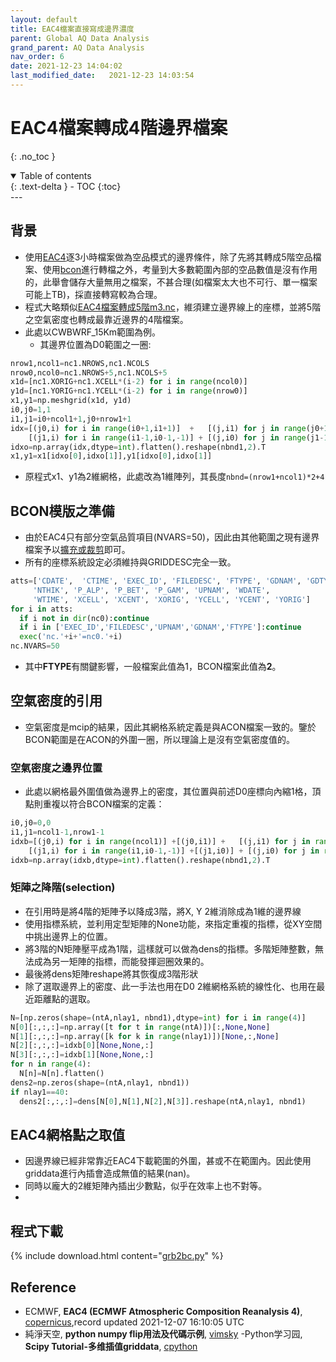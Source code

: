```yaml
---
layout: default
title: EAC4檔案直接寫成邊界濃度
parent: Global AQ Data Analysis
grand_parent: AQ Data Analysis
nav_order: 6
date: 2021-12-23 14:04:02
last_modified_date:   2021-12-23 14:03:54
---
```


# EAC4檔案轉成4階邊界檔案
{: .no_toc }

<details open markdown="block">
  <summary>
    Table of contents
  </summary>
  {: .text-delta }
- TOC
{:toc}
</details>
---


## 背景
- 使用[EAC4](https://ads.atmosphere.copernicus.eu/cdsapp#!/dataset/cams-global-reanalysis-eac4?tab=overview)逐3小時檔案做為空品模式的邊界條件，除了先將其轉成5階空品檔案、使用[bcon](https://sinotec2.github.io/Focus-on-Air-Quality/GridModels/BCON/run_bconMM_RR_DM/)進行轉檔之外，考量到大多數範圍內部的空品數值是沒有作用的，此舉會儲存大量無用之檔案，不甚合理(如檔案太大也不可行、單一檔案可能上TB)，採直接轉寫較為合理。
- 程式大略類似[EAC4檔案轉成5階m3.nc](https://sinotec2.github.io/Focus-on-Air-Quality/AQana/GAQuality/ECMWF/grb2D1m3/)，維須建立邊界線上的座標，並將5階之空氣密度也轉成最靠近邊界的4階檔案。
- 此處以CWBWRF_15Km範圍為例。
  - 其邊界位置為D0範圍之一圈:

```python
nrow1,ncol1=nc1.NROWS,nc1.NCOLS
nrow0,ncol0=nc1.NROWS+5,nc1.NCOLS+5
x1d=[nc1.XORIG+nc1.XCELL*(i-2) for i in range(ncol0)]
y1d=[nc1.YORIG+nc1.YCELL*(i-2) for i in range(nrow0)]
x1,y1=np.meshgrid(x1d, y1d)
i0,j0=1,1
i1,j1=i0+ncol1+1,j0+nrow1+1
idx=[(j0,i) for i in range(i0+1,i1+1)]  +   [(j,i1) for j in range(j0+1,j1+1)] + \
    [(j1,i) for i in range(i1-1,i0-1,-1)] + [(j,i0) for j in range(j1-1,j0-1,-1)]
idxo=np.array(idx,dtype=int).flatten().reshape(nbnd1,2).T
x1,y1=x1[idxo[0],idxo[1]],y1[idxo[0],idxo[1]]
```
- 原程式x1、y1為2維網格，此處改為1維陣列，其長度`nbnd=(nrow1+ncol1)*2+4`

## BCON模版之準備
- 由於EAC4只有部分空氣品質項目(NVARS=50)，因此由其他範圍之現有邊界檔案予以[擴充或裁剪](https://sinotec2.github.io/Focus-on-Air-Quality/utilities/netCDF/ncks/)即可。
- 所有的座標系統設定必須維持與GRIDDESC完全一致。

```python
atts=['CDATE',  'CTIME', 'EXEC_ID', 'FILEDESC', 'FTYPE', 'GDNAM', 'GDTYP', 'HISTORY', 'IOAPI_VERSION', 'NCO', 'NCOLS',  'NROWS',
     'NTHIK', 'P_ALP', 'P_BET', 'P_GAM', 'UPNAM', 'WDATE',
     'WTIME', 'XCELL', 'XCENT', 'XORIG', 'YCELL', 'YCENT', 'YORIG']
for i in atts:
  if i not in dir(nc0):continue
  if i in ['EXEC_ID','FILEDESC','UPNAM','GDNAM','FTYPE']:continue
  exec('nc.'+i+'=nc0.'+i)
nc.NVARS=50  
```
- 其中**FTYPE**有關鍵影響，一般檔案此值為1，BCON檔案此值為**2**。


## 空氣密度的引用
- 空氣密度是mcip的結果，因此其網格系統定義是與ACON檔案一致的。鑒於BCON範圍是在ACON的外圍一圈，所以理論上是沒有空氣密度值的。

### 空氣密度之邊界位置
- 此處以網格最外圍值做為邊界上的密度，其位置與前述D0座標向內縮1格，頂點則重複以符合BCON檔案的定義：

```python
i0,j0=0,0
i1,j1=ncol1-1,nrow1-1
idxb=[(j0,i) for i in range(ncol1)] +[(j0,i1)] +   [(j,i1) for j in range(nrow1)] +[(j1,i1)] + \
    [(j1,i) for i in range(i1,i0-1,-1)] +[(j1,i0)] + [(j,i0) for j in range(j1,j0-1,-1)]+[(j0,i0)]
idxb=np.array(idxb,dtype=int).flatten().reshape(nbnd1,2).T
```

### 矩陣之降階(selection)
- 在引用時是將4階的矩陣予以降成3階，將X, Y 2維消除成為1維的邊界線
- 使用指標系統，並利用定型矩陣的None功能，來指定重複的指標，從XY空間中挑出邊界上的位置。
- 將3階的N矩陣壓平成為1階，這樣就可以做為dens的指標。多階矩陣整數，無法成為另一矩陣的指標，而能發揮迴圈效果的。
- 最後將dens矩陣reshape將其恢復成3階形狀
- 除了選取邊界上的密度、此一手法也用在D0 2維網格系統的線性化、也用在最近距離點的選取。

```python
N=[np.zeros(shape=(ntA,nlay1, nbnd1),dtype=int) for i in range(4)]
N[0][:,:,:]=np.array([t for t in range(ntA)])[:,None,None]
N[1][:,:,:]=np.array([k for k in range(nlay1)])[None,:,None]
N[2][:,:,:]=idxb[0][None,None,:]
N[3][:,:,:]=idxb[1][None,None,:]
for n in range(4):
  N[n]=N[n].flatten()
dens2=np.zeros(shape=(ntA,nlay1, nbnd1))
if nlay1==40:
  dens2[:,:,:]=dens[N[0],N[1],N[2],N[3]].reshape(ntA,nlay1, nbnd1)
```

## EAC4網格點之取值
- 因邊界線已經非常靠近EAC4下載範圍的外圍，甚或不在範圍內。因此使用griddata進行內插會造成無值的結果(nan)。
- 同時以龐大的2維矩陣內插出少數點，似乎在效率上也不對等。
- 

## 程式下載

{% include download.html content="[grb2bc.py](https://github.com/sinotec2/cmaq_relatives/blob/master/bcon/grb2bc.py)" %}

## Reference
- ECMWF, **EAC4 (ECMWF Atmospheric Composition Reanalysis 4)**, [copernicus](https://ads.atmosphere.copernicus.eu/cdsapp#!/dataset/cams-global-reanalysis-eac4?tab=overview),record updated 2021-12-07 16:10:05 UTC
- 純淨天空, **python numpy flip用法及代碼示例**, [vimsky](https://vimsky.com/zh-tw/examples/usage/python-numpy.flip.html)
-Python学习园, **Scipy Tutorial-多维插值griddata**, [cpython](http://liao.cpython.org/scipytutorial11.html)
